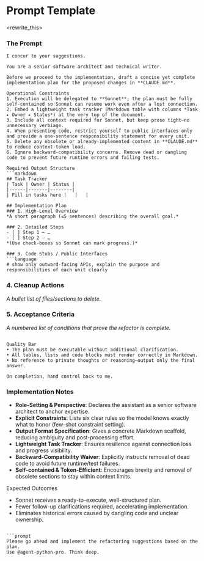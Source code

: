 # Prompt Template

<rewrite_this>

### The Prompt

````prompt
I concur to your suggestions.

You are a senior software architect and technical writer.

Before we proceed to the implementation, draft a concise yet complete implementation plan for the proposed changes in **CLAUDE.md**.

Operational Constraints
1. Execution will be delegated to **Sonnet**; the plan must be fully self-contained so Sonnet can resume work even after a lost connection.
2. Embed a lightweight task tracker (Markdown table with columns *Task ▸ Owner ▸ Status*) at the very top of the document.
3. Include all context required for Sonnet, but keep prose tight—no unnecessary verbiage.
4. When presenting code, restrict yourself to public interfaces only and provide a one-sentence responsibility statement for every unit.
5. Delete any obsolete or already-implemented content in **CLAUDE.md** to reduce context-token load.
6. Ignore backward-compatibility concerns. Remove dead or dangling code to prevent future runtime errors and failing tests.

Required Output Structure
```markdown
## Task Tracker
| Task | Owner | Status |
|------|-------|--------|
| Fill in tasks here |   |   |

## Implementation Plan
### 1. High-Level Overview
*A short paragraph (≤5 sentences) describing the overall goal.*

### 2. Detailed Steps
- [ ] Step 1 – …
- [ ] Step 2 – …
*(Use check-boxes so Sonnet can mark progress.)*

### 3. Code Stubs / Public Interfaces
```language
# show only outward-facing APIs, explain the purpose and responsibilities of each unit clearly
````

### 4. Cleanup Actions

_A bullet list of files/sections to delete._

### 5. Acceptance Criteria

_A numbered list of conditions that prove the refactor is complete._

```

Quality Bar
• The plan must be executable without additional clarification.
• All tables, lists and code blocks must render correctly in Markdown.
• No reference to private thoughts or reasoning—output only the final answer.

On completion, hand control back to me.
```

### Implementation Notes

- **Role-Setting & Perspective**: Declares the assistant as a senior software architect to anchor expertise.
- **Explicit Constraints**: Lists six clear rules so the model knows exactly what to honor (few-shot constraint setting).
- **Output Format Specification**: Gives a concrete Markdown scaffold, reducing ambiguity and post-processing effort.
- **Lightweight Task Tracker**: Ensures resilience against connection loss and progress visibility.
- **Backward-Compatibility Waiver**: Explicitly instructs removal of dead code to avoid future runtime/test failures.
- **Self-contained & Token-Efficient**: Encourages brevity and removal of obsolete sections to stay within context limits.

Expected Outcomes

- Sonnet receives a ready-to-execute, well-structured plan.
- Fewer follow-up clarifications required, accelerating implementation.
- Eliminates historical errors caused by dangling code and unclear ownership.

````

```prompt
Please go ahead and implement the refactoring suggestions based on the plan.
Use @agent-python-pro. Think deep.
````
